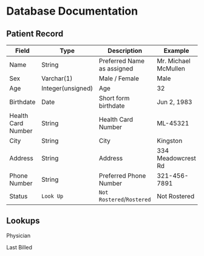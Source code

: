 # Database Documentation
## Patient Record
|Field|Type|Description|Example|
|-|-|-|-|
|Name|String|Preferred Name as assigned|Mr. Michael McMullen|
|Sex|Varchar(1)|Male / Female|Male|
|Age|Integer(unsigned)|Age|32|
|Birthdate|Date|Short form birthdate|Jun 2, 1983|
|Health Card Number|String|Health Card Number|ML-45321|
|City|String|City|Kingston|
|Address|String|Address|334 Meadowcrest Rd|
|Phone Number|String|Preferred Phone Number|321-456-7891|
|Status|`Look Up`|`Not Rostered`/`Rostered`|Not Rostered|

## Lookups
Physician

Last Billed